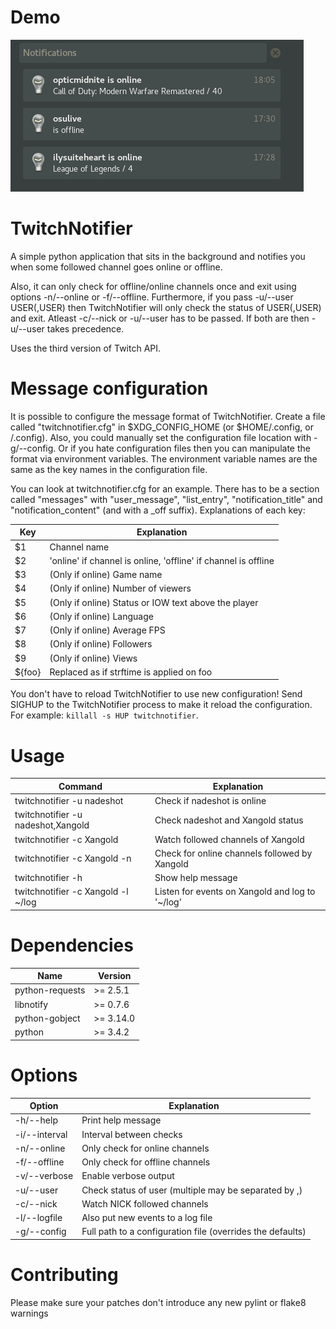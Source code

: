 # Demo
![Demo image](https://github.com/GiedriusS/TwitchNotifier/raw/master/demo.png "Demo showing the example output of TwitchNotifier")

# TwitchNotifier
A simple python application that sits in the background and notifies you when some followed channel goes online or offline.

Also, it can only check for offline/online channels once and exit using options -n/--online or -f/--offline. Furthermore, if you pass -u/--user USER(,USER) then TwitchNotifier will only check the status of USER(,USER) and exit. Atleast -c/--nick or -u/--user has to be passed. If both are then -u/--user takes precedence.

Uses the third version of Twitch API.

# Message configuration
It is possible to configure the message format of TwitchNotifier. Create a file called "twitchnotifier.cfg" in $XDG\_CONFIG\_HOME (or $HOME/.config, or /.config). Also, you could manually set the configuration file location with -g/--config. Or if you hate configuration files then you can manipulate the format via environment variables. The environment variable names are the same as the key names in the configuration file.

You can look at twitchnotifier.cfg for an example. There has to be a section called "messages" with "user\_message", "list\_entry", "notification\_title" and "notification\_content" (and with a \_off suffix). Explanations of each key:

| Key                              | Explanation                                                     |
| -------------------------------- | --------------------------------------------------------------- |
| $1                               | Channel name                                                    |
| $2                               | 'online' if channel is online, 'offline' if channel is offline  |
| $3                               | (Only if online) Game name                                      |
| $4                               | (Only if online) Number of viewers                              |
| $5                               | (Only if online) Status or IOW text above the player            |
| $6                               | (Only if online) Language                                       |
| $7                               | (Only if online) Average FPS                                    |
| $8                               | (Only if online) Followers                                      |
| $9                               | (Only if online) Views                                          |
| ${foo}                           | Replaced as if strftime is applied on foo                       |

You don't have to reload TwitchNotifier to use new configuration! Send SIGHUP to the TwitchNotifier process to make it reload the configuration. For example: `killall -s HUP twitchnotifier`.

# Usage
| Command                            | Explanation                                       |
| ---------------------------------- | ------------------------------------------------- |
| twitchnotifier -u nadeshot         | Check if nadeshot is online                       |
| twitchnotifier -u nadeshot,Xangold | Check nadeshot and Xangold status                 |
| twitchnotifier -c Xangold          | Watch followed channels of Xangold                |
| twitchnotifier -c Xangold -n       | Check for online channels followed by Xangold     |
| twitchnotifier -h                  | Show help message                                 |
| twitchnotifier -c Xangold -l ~/log | Listen for events on Xangold and log to '~/log'   |

# Dependencies
| Name            | Version   |
| --------------- | --------- |
| python-requests | >= 2.5.1  |
| libnotify       | >= 0.7.6  |
| python-gobject  | >= 3.14.0 |
| python          | >= 3.4.2  |

# Options
| Option         | Explanation                                                      |
| -------------- | ---------------------------------------------------------------- |
| -h/--help      | Print help message                                               |
| -i/--interval  | Interval between checks                                          |
| -n/--online    | Only check for online channels                                   |
| -f/--offline   | Only check for offline channels                                  |
| -v/--verbose   | Enable verbose output                                            |
| -u/--user      | Check status of user (multiple may be separated by ,)            |
| -c/--nick      | Watch NICK followed channels                                     |
| -l/--logfile   | Also put new events to a log file                                |
| -g/--config    | Full path to a configuration file (overrides the defaults)       |

# Contributing
Please make sure your patches don't introduce any new pylint or flake8 warnings
